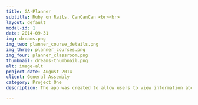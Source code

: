 ```yaml
---
title: GA-Planner
subtitle: Ruby on Rails, CanCanCan <br><br>
layout: default
modal-id: 1
date: 2014-09-31
img: dreams.png
img_two: planner_course_details.png
img_three: planner_courses.png
img_four: planner_classroom.png
thumbnail: dreams-thumbnail.png
alt: image-alt
project-date: August 2014
client: General Assembly
category: Project One
description: The app was created to allow users to view information about upcoming GA courses and enrol themselves. As well as allowing teachers to create new courses, cohorts and book classrooms for each class. <br><br> The most difficult part of this app was making sure the associations were correct. With 8 tables in the database it was important that they were all linked correctly in-order to extract the desired information.

---
```

